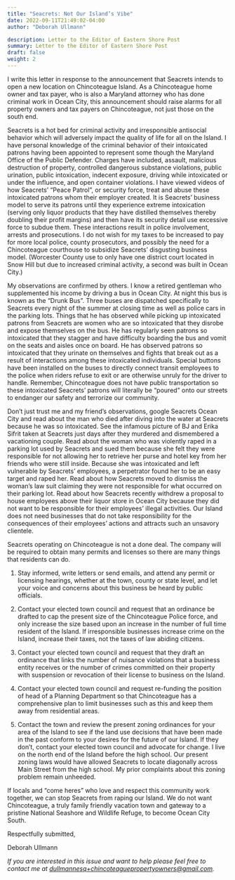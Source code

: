 ```yaml
---
title: "Seacrets: Not Our Island’s Vibe"
date: 2022-09-11T21:49:02-04:00
author: "Deborah Ullmann"

description: Letter to the Editor of Eastern Shore Post
summary: Letter to the Editor of Eastern Shore Post
draft: false
weight: 2
---
```


I write this letter in response to the announcement that Seacrets intends to open a new location on Chincoteague Island.  As a Chincoteague home owner and tax payer, who is also a Maryland attorney who has done criminal work in Ocean City, this announcement should raise alarms for all property owners and tax payers on Chincoteague, not just those on the south end.

Seacrets is a hot bed for criminal activity and irresponsible antisocial behavior which will adversely impact the quality of life for all on the Island.  I have personal knowledge of the criminal behavior of their intoxicated patrons having been appointed to represent some though the Maryland Office of the Public Defender.  Charges have included, assault, malicious destruction of property, controlled dangerous substance violations, public urination, public intoxication, indecent exposure, driving while intoxicated or under the influence, and open container violations. I have viewed videos of how Seacrets’ “Peace Patrol”, or security force, treat and abuse these intoxicated patrons whom their employer created.  It is Seacrets’ business model to serve its patrons until they experience extreme intoxication (serving only liquor products that they have distilled themselves thereby doubling their profit margins) and then have its security detail use excessive force to subdue them.  These interactions result in police involvement, arrests and prosecutions. I do not wish for my taxes to be increased to pay for more local police, county prosecutors, and possibly the need for a Chincoteague courthouse to subsidize Seacrets’ disgusting business model.  (Worcester County use to only have one district court located in Snow Hill but due to increased criminal activity, a second was built in Ocean City.)

My observations are confirmed by others.  I know a retired gentleman who supplemented his income by driving a bus in Ocean City.  At night this bus is known as the “Drunk Bus”.  Three buses are dispatched specifically to Seacrets every night of the summer at closing time as well as police cars in the parking lots. Things that he has observed while picking up intoxicated patrons from Seacrets are women who are so intoxicated that they disrobe and expose themselves on the bus.   He has regularly seen patrons so intoxicated that they stagger and have difficulty boarding the bus and vomit on the seats and aisles once on board. He has observed patrons so intoxicated that they urinate on themselves and fights that break out as a result of interactions among these intoxicated individuals.  Special buttons have been installed on the buses to directly connect transit employees to the police when riders refuse to exit or are otherwise unruly for the driver to handle.  Remember, Chincoteague does not have public transportation so these intoxicated Seacrets’ patrons will literally be “poured” onto our streets to endanger our safety and terrorize our community.

Don’t just trust me and my friend’s observations, google Seacrets Ocean City and read about the man who died after diving into the water at Seacrets because he was so intoxicated.  See the infamous picture of BJ and Erika Sifrit taken at Seacrets just days after they murdered and dismembered a vacationing couple. Read about the woman who was violently raped in a parking lot used by Seacrets and sued them because she felt they were responsible for not allowing her to retrieve her purse and hotel key from her friends who were still inside.  Because she was intoxicated and left vulnerable by Seacrets’ employees, a perpetrator found her to be an easy target and raped her.  Read about how Seacrets moved to dismiss the woman’s law suit claiming they were not responsible for what occurred on their parking lot.  Read about how Seacrets recently withdrew a proposal to house employees above their liquor store in Ocean City because they did not want to be responsible for their employees’ illegal activities.  Our Island does not need businesses that do not take responsibility for the consequences of their employees’ actions and attracts such an unsavory clientele.

Seacrets operating on Chincoteague is not a done deal.  The company will be required to obtain many permits and licenses so there are many things that residents can do.
1. Stay informed, write letters or send emails, and attend any permit or licensing hearings, whether at the town, county or state level, and let your voice and concerns about this business be heard by public officials.
 
2. Contact your elected town council and request that an ordinance be drafted to cap the present size of the Chincoteague Police force, and only increase the size based upon an increase in the number of full time resident of the Island.  If irresponsible businesses increase crime on the Island, increase their taxes, not the taxes of law abiding citizens.  

3. Contact your elected town council and request that they draft an ordinance that links the number of nuisance violations that a business entity receives or the number of crimes committed on their property with suspension or revocation of their license to business on the Island.
 
4. Contact your elected town council and request re-funding the position of head of a Planning Department so that Chincoteague has a comprehensive plan to limit businesses such as this and keep them away from residential areas.
 
5. Contact the town and review the present zoning ordinances for your area of the Island to see if the land use decisions that have been made in the past conform to your desires for the future of our Island.  If they don’t, contact your elected town council and advocate for change.  I live on the north end of the Island before the high school. Our present zoning laws would have allowed Seacrets to locate diagonally across Main Street from the high school.  My prior complaints about this zoning problem remain unheeded.

If locals and “come heres” who love and respect this community work together, we can stop Seacrets from raping our Island.  We do not want Chincoteague, a truly family friendly vacation town and gateway to a pristine National Seashore and Wildlife Refuge, to become Ocean City South.

Respectfully submitted,

Deborah Ullmann

*If you are interested in this issue and want to help please feel free to contact me at [dullmannesq+chincoteaguepropertyowners@gmail.com](mailto:dullmannesq+chincoteaguepropertyowners@gmail.com).*

